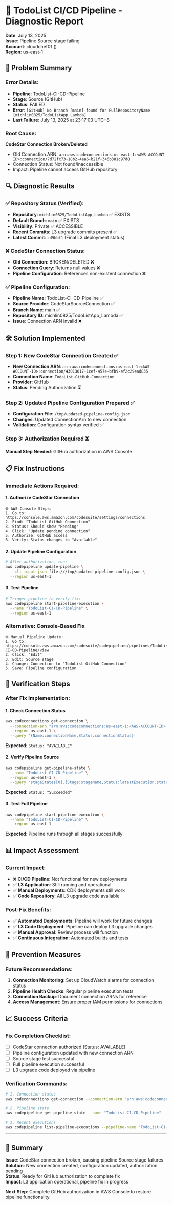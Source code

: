 # 🔧 TodoList CI/CD Pipeline - Diagnostic Report

**Date**: July 13, 2025  
**Issue**: Pipeline Source stage failing  
**Account**: cloudchef01 (<AWS-ACCOUNT-ID>)  
**Region**: us-east-1  

## 🚨 Problem Summary

### **Error Details:**
- **Pipeline**: TodoList-CI-CD-Pipeline
- **Stage**: Source (GitHub)
- **Status**: FAILED
- **Error**: `[GitHub] No Branch [main] found for FullRepositoryName [michlin0825/TodoListApp_Lambda]`
- **Last Failure**: July 13, 2025 at 23:17:03 UTC+8

### **Root Cause:**
**CodeStar Connection Broken/Deleted**
- Old Connection ARN: `arn:aws:codeconnections:us-east-1:<AWS-ACCOUNT-ID>:connection/7d72fc73-18b2-4aa6-b21f-346b381c97d8`
- Connection Status: Not found/inaccessible
- Impact: Pipeline cannot access GitHub repository

## 🔍 Diagnostic Results

### **✅ Repository Status (Verified):**
- **Repository**: `michlin0825/TodoListApp_Lambda` ✅ EXISTS
- **Default Branch**: `main` ✅ EXISTS
- **Visibility**: Private ✅ ACCESSIBLE
- **Recent Commits**: L3 upgrade commits present ✅
- **Latest Commit**: `cd9bbf1` (Final L3 deployment status)

### **❌ CodeStar Connection Status:**
- **Old Connection**: BROKEN/DELETED ❌
- **Connection Query**: Returns null values ❌
- **Pipeline Configuration**: References non-existent connection ❌

### **✅ Pipeline Configuration:**
- **Pipeline Name**: TodoList-CI-CD-Pipeline ✅
- **Source Provider**: CodeStarSourceConnection ✅
- **Branch Name**: main ✅
- **Repository ID**: michlin0825/TodoListApp_Lambda ✅
- **Issue**: Connection ARN invalid ❌

## 🛠️ Solution Implemented

### **Step 1: New CodeStar Connection Created ✅**
- **New Connection ARN**: `arn:aws:codeconnections:us-east-1:<AWS-ACCOUNT-ID>:connection/43013017-1cef-457e-bfb9-4f2c294ad835`
- **Connection Name**: `TodoList-GitHub-Connection`
- **Provider**: GitHub
- **Status**: Pending Authorization ⏳

### **Step 2: Updated Pipeline Configuration Prepared ✅**
- **Configuration File**: `/tmp/updated-pipeline-config.json`
- **Changes**: Updated ConnectionArn to new connection
- **Validation**: Configuration syntax verified ✅

### **Step 3: Authorization Required ⏳**
**Manual Step Needed**: GitHub authorization in AWS Console

## 📋 Fix Instructions

### **Immediate Actions Required:**

#### **1. Authorize CodeStar Connection**
```
🌐 AWS Console Steps:
1. Go to: https://console.aws.amazon.com/codesuite/settings/connections
2. Find: "TodoList-GitHub-Connection"
3. Status: Should show "Pending"
4. Click: "Update pending connection"
5. Authorize: GitHub access
6. Verify: Status changes to "Available"
```

#### **2. Update Pipeline Configuration**
```bash
# After authorization, run:
aws codepipeline update-pipeline \
  --cli-input-json file:///tmp/updated-pipeline-config.json \
  --region us-east-1
```

#### **3. Test Pipeline**
```bash
# Trigger pipeline to verify fix:
aws codepipeline start-pipeline-execution \
  --name "TodoList-CI-CD-Pipeline" \
  --region us-east-1
```

### **Alternative: Console-Based Fix**
```
🌐 Manual Pipeline Update:
1. Go to: https://console.aws.amazon.com/codesuite/codepipeline/pipelines/TodoList-CI-CD-Pipeline/view
2. Click: "Edit"
3. Edit: Source stage
4. Change: Connection to "TodoList-GitHub-Connection"
5. Save: Pipeline configuration
```

## 🧪 Verification Steps

### **After Fix Implementation:**

#### **1. Check Connection Status**
```bash
aws codeconnections get-connection \
  --connection-arn "arn:aws:codeconnections:us-east-1:<AWS-ACCOUNT-ID>:connection/43013017-1cef-457e-bfb9-4f2c294ad835" \
  --region us-east-1 \
  --query '{Name:connectionName,Status:connectionStatus}'
```
**Expected**: `Status: "AVAILABLE"`

#### **2. Verify Pipeline Source**
```bash
aws codepipeline get-pipeline-state \
  --name "TodoList-CI-CD-Pipeline" \
  --region us-east-1 \
  --query 'stageStates[0].{Stage:stageName,Status:latestExecution.status}'
```
**Expected**: `Status: "Succeeded"`

#### **3. Test Full Pipeline**
```bash
aws codepipeline start-pipeline-execution \
  --name "TodoList-CI-CD-Pipeline" \
  --region us-east-1
```
**Expected**: Pipeline runs through all stages successfully

## 📊 Impact Assessment

### **Current Impact:**
- ❌ **CI/CD Pipeline**: Not functional for new deployments
- ✅ **L3 Application**: Still running and operational
- ✅ **Manual Deployments**: CDK deployments still work
- ✅ **Code Repository**: All L3 upgrade code available

### **Post-Fix Benefits:**
- ✅ **Automated Deployments**: Pipeline will work for future changes
- ✅ **L3 Code Deployment**: Pipeline can deploy L3 upgrade changes
- ✅ **Manual Approval**: Review process will function
- ✅ **Continuous Integration**: Automated builds and tests

## 🎯 Prevention Measures

### **Future Recommendations:**
1. **Connection Monitoring**: Set up CloudWatch alarms for connection status
2. **Pipeline Health Checks**: Regular pipeline execution tests
3. **Connection Backup**: Document connection ARNs for reference
4. **Access Management**: Ensure proper IAM permissions for connections

## 📈 Success Criteria

### **Fix Completion Checklist:**
- [ ] CodeStar connection authorized (Status: AVAILABLE)
- [ ] Pipeline configuration updated with new connection ARN
- [ ] Source stage test successful
- [ ] Full pipeline execution successful
- [ ] L3 upgrade code deployed via pipeline

### **Verification Commands:**
```bash
# 1. Connection status
aws codeconnections get-connection --connection-arn "arn:aws:codeconnections:us-east-1:<AWS-ACCOUNT-ID>:connection/43013017-1cef-457e-bfb9-4f2c294ad835" --region us-east-1

# 2. Pipeline state
aws codepipeline get-pipeline-state --name "TodoList-CI-CD-Pipeline" --region us-east-1

# 3. Recent executions
aws codepipeline list-pipeline-executions --pipeline-name "TodoList-CI-CD-Pipeline" --region us-east-1 --max-items 3
```

---

## 🎉 Summary

**Issue**: CodeStar connection broken, causing pipeline Source stage failures  
**Solution**: New connection created, configuration updated, authorization pending  
**Status**: Ready for GitHub authorization to complete fix  
**Impact**: L3 application operational, pipeline fix in progress  

**Next Step**: Complete GitHub authorization in AWS Console to restore pipeline functionality.
